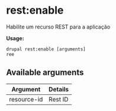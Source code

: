 # rest:enable
Habilite um recurso REST para a aplicação

**Usage:**
```
drupal rest:enable [arguments]
ree
```

## Available arguments
Argument | Details
---------|-------------
resource-id | Rest ID
